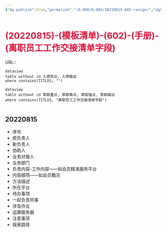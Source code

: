 ```yaml
---
{"dg-publish":true,"permalink":"/6-000/6-002/20220815-602-resign/","dgHomeLink":true,"dgPassFrontmatter":false}
---
```



# <font color=#DC143C>(20220815)-(模板清单)-(602)-(手册)-(离职员工工作交接清单字段)</font>
URL:: 

```
dataview
table without id 入榜亮点, 入榜输出
where contains(TITLES, "")
```

```
dataview
table without id 萃取重点, 萃取难点, 萃取锚点, 萃取输出
where contains(TITLES, "离职员工工作交接清单字段")
```

```toc
```

## 20220815
+ 序号
+ 原负责人
+ 新负责人
+ 协助人
+ 业务对接人
+ 业务部门
+ 负责内容-工作内容——如会员精准服务平台
+ 内容细项——如会员概况
+ 方法描述
+ 所在平台
+ 待办事项
+ 一起负责同事
+ 涉及作业
+ 运算服务器
+ 注意事项
+ 报表路径










